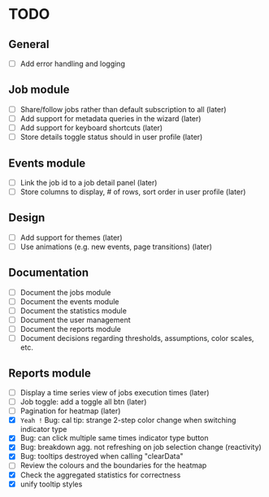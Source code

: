 # TODO

## General
- [ ] Add error handling and logging

## Job module
- [ ] Share/follow jobs rather than default subscription to all (later)
- [ ] Add support for metadata queries in the wizard (later)
- [ ] Add support for keyboard shortcuts (later)
- [ ] Store details toggle status should in user profile (later)

## Events module
- [ ] Link the job id to a job detail panel (later)
- [ ] Store columns to display, # of rows, sort order in user profile (later)

## Design
- [ ] Add support for themes (later)
- [ ] Use animations (e.g. new events, page transitions) (later)

## Documentation
- [ ] Document the jobs module
- [ ] Document the events module
- [ ] Document the statistics module
- [ ] Document the user management
- [ ] Document the reports module
- [ ] Document decisions regarding thresholds, assumptions, color scales, etc.

## Reports module
- [ ] Display a time series view of jobs execution times (later)
- [ ] Job toggle: add a toggle all btn (later)
- [ ] Pagination for heatmap (later)
- [x] ```Yeah !``` Bug: cal tip: strange 2-step color change when switching indicator type
- [x] Bug: can click multiple same times indicator type button
- [x] Bug: breakdown agg. not refreshing on job selection change (reactivity)
- [x] Bug: tooltips destroyed when calling "clearData"
- [ ] Review the colours and the boundaries for the heatmap
- [x] Check the aggregated statistics for correctness
- [x] unify tooltip styles
